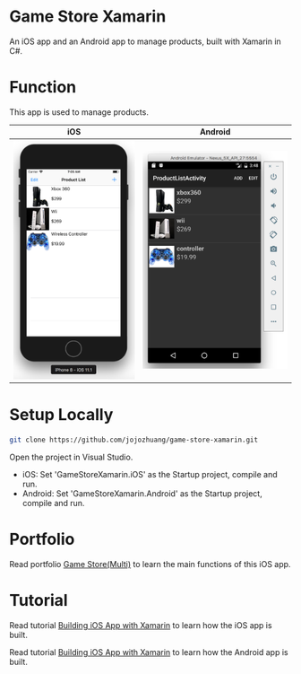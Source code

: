 # Game Store Xamarin
An iOS app and an Android app to manage products, built with Xamarin in C#.

# Function
This app is used to manage products.

| iOS         | Android    |
|-------------|------------|
| <kbd><img src="/public/ios_xamarin_simulator.png" width="350px"></kbd> | <kbd><img src="/public/android_xamarin_emulator.png" width="400px"></kbd> |

# Setup Locally
```bash
git clone https://github.com/jojozhuang/game-store-xamarin.git
```
Open the project in Visual Studio.
* iOS: Set 'GameStoreXamarin.iOS' as the Startup project, compile and run.
* Android: Set 'GameStoreXamarin.Android' as the Startup project, compile and run.

# Portfolio
Read portfolio [Game Store(Multi)](http://jojozhuang.github.io/portfolio/game-store-multi/) to learn the main functions of this iOS app.

# Tutorial
Read tutorial [Building iOS App with Xamarin](http://jojozhuang.github.io/tutorial/mobile/building-ios-app-with-xamarin/) to learn how the iOS app is built.

Read tutorial [Building iOS App with Xamarin](http://jojozhuang.github.io/tutorial/mobile/building-ios-app-with-xamarin/) to learn how the Android app is built.

